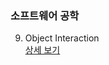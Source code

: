 ### 소프트웨어 공학

9. Object Interaction  
[상세 보기](https://github.com/Donsworkout/cs_wiki/blob/master/software_engineering/9_object_interaction.md)